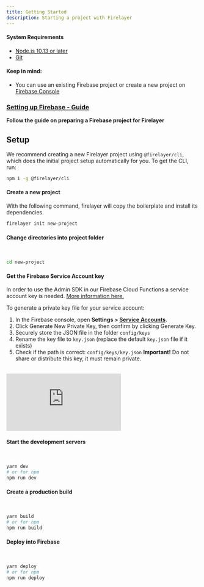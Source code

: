```yaml
---
title: Getting Started
description: Starting a project with Firelayer
---
```


#### System Requirements
- <a href="https://nodejs.org" target="_blank">Node.js 10.13 or later</a>
- <a href="https://git-scm.com/" target="_blank">Git</a>

#### Keep in mind:
- You can use an existing Firebase project or create a new project on <a href="https://console.firebase.google.com/" target="_blank">Firebase Console</a>

### [Setting up Firebase - Guide](/docs/setting-up-firebase)
**Follow the guide on preparing a Firebase project for Firelayer**

## Setup

We recommend creating a new Firelayer project using `@firelayer/cli`, which does the initial project setup automatically for you. To get the CLI, run:

```sh
npm i -g @firelayer/cli
```

#### Create a new project

With the following command, firelayer will copy the boilerplate and install its dependencies.

```sh
firelayer init new-project
```

#### Change directories into project folder
<br>

```sh
cd new-project
```

#### Get the Firebase Service Account key
In order to use the Admin SDK in our Firebase Cloud Functions a service account key is needed. <a href="https://firebase.google.com/docs/admin/setup#initialize-sdk" target="_blank">More information here.</a>

To generate a private key file for your service account:
1. In the Firebase console, open **Settings &gt; <a href="https://console.firebase.google.com/u/0/project/_/settings/serviceaccounts/adminsdk" target="_blank">Service Accounts</a>**.
2. Click Generate New Private Key, then confirm by clicking Generate Key.
3. Securely store the JSON file in the folder `config/keys`
4. Rename the key file to `key.json` (replace the default `key.json` file if it exists)
5. Check if the path is correct: `config/keys/key.json` **Important!** Do not share or distribute this key, it must remain private.
<br>

<div class="video">
  <iframe src="https://www.youtube.com/embed/w37DtOsYe94" frameborder="0" allow="accelerometer; autoplay; encrypted-media; gyroscope; picture-in-picture" allowfullscreen></iframe>
</div>

#### Start the development servers
<br>

```sh
yarn dev
# or for npm 
npm run dev
```

#### Create a production build
<br>

```sh
yarn build
# or for npm 
npm run build
```

#### Deploy into Firebase
<br>

```sh
yarn deploy
# or for npm 
npm run deploy
```
